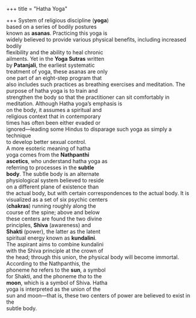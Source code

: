 +++
title = "Hatha Yoga"

+++
System of religious discipline (**yoga**)  
based on a series of bodily postures  
known as **asanas**. Practicing this yoga is  
widely believed to provide various physical benefits, including increased bodily  
flexibility and the ability to heal chronic  
ailments. Yet in the **Yoga Sutras** written  
by **Patanjali**, the earliest systematic  
treatment of yoga, these asanas are only  
one part of an eight-step program that  
also includes such practices as breathing exercises and meditation. The purpose of hatha yoga is to train and  
strengthen the body so that the practitioner can sit comfortably in meditation. Although Hatha yoga’s emphasis is  
on the body, it assumes a spiritual and  
religious context that in contemporary  
times has often been either evaded or  
ignored—leading some Hindus to disparage such yoga as simply a technique  
to develop better sexual control.  
A more esoteric meaning of hatha  
yoga comes from the **Nathpanthi**  
**ascetics**, who understand hatha yoga as  
referring to processes in the **subtle**  
**body**. The subtle body is an alternate  
physiological system believed to reside  
on a different plane of existence than  
the actual body, but with certain correspondences to the actual body. It is visualized as a set of six psychic centers  
(**chakras**) running roughly along the  
course of the spine; above and below  
these centers are found the two divine  
principles, **Shiva** (awareness) and  
**Shakti** (power), the latter as the latent  
spiritual energy known as **kundalini**.  
The aspirant aims to combine kundalini  
with the Shiva principle at the crown of  
the head; through this union, the physical body will become immortal.  
According to the Nathpanthis, the  
phoneme *ha* refers to the **sun**, a symbol  
for Shakti, and the phoneme *tha* to the  
**moon**, which is a symbol of Shiva. Hatha  
yoga is interpreted as the union of the  
sun and moon—that is, these two centers of power are believed to exist in the  
subtle body.